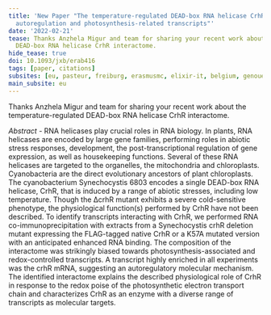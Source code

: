 ```yaml
---
title: 'New Paper "The temperature-regulated DEAD-box RNA helicase CrhR interactome:
  autoregulation and photosynthesis-related transcripts"'
date: '2022-02-21'
tease: Thanks Anzhela Migur and team for sharing your recent work about the temperature-regulated
  DEAD-box RNA helicase CrhR interactome.
hide_tease: true
doi: 10.1093/jxb/erab416
tags: [paper, citations]
subsites: [eu, pasteur, freiburg, erasmusmc, elixir-it, belgium, genouest]
main_subsite: eu
---
```


Thanks Anzhela Migur and team for sharing your recent work about the temperature-regulated DEAD-box RNA helicase CrhR interactome.

_Abstract_ - RNA helicases play crucial roles in RNA biology. In plants, RNA helicases are encoded by large gene families,
performing roles in abiotic stress responses, development, the post-transcriptional regulation of gene expression, as well as housekeeping functions. Several of these RNA helicases are targeted to the organelles, the mitochondria and chloroplasts.
Cyanobacteria are the direct evolutionary ancestors of plant chloroplasts. The cyanobacterium Synechocystis 6803 encodes a single DEAD-box RNA helicase,
CrhR, that is induced by a range of abiotic stresses, including low temperature. Though the ΔcrhR mutant exhibits a severe cold-sensitive phenotype, the
physiological function(s) performed by CrhR have not been described. To identify transcripts interacting with CrhR, we performed RNA co-immunoprecipitation
with extracts from a Synechocystis crhR deletion mutant expressing the FLAG-tagged native CrhR or a K57A mutated version with an
anticipated enhanced RNA binding. The composition of the interactome was strikingly biased towards photosynthesis-associated and
redox-controlled transcripts. A transcript highly enriched in all experiments was the crhR mRNA, suggesting an autoregulatory molecular
mechanism. The identified interactome explains the described physiological role of CrhR in response to the redox poise of the
photosynthetic electron transport chain and characterizes CrhR as an enzyme with a diverse range of transcripts as molecular targets.

